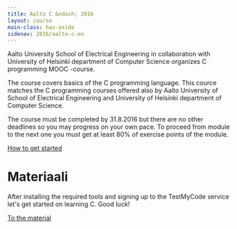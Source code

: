 ```yaml
---
title: Aalto C &ndash; 2016
layout: course
main-class: has-aside
sidenav: 2016/aalto-c-en
---
```


Aalto University School of Electrical Engineering in collaboration with University of Helsinki department of Computer Science organizes C programming MOOC -course.

The course covers basics of the C programming language. This cource matches the C programming courses offered also by Aalto University of School of Electrical Engineering and University of Helsinki department of Computer Science.

The course must be completed by 31.8.2016 but there are no other deadlines so you may progress on your own pace. To proceed from module to the next one you must get at least 80% of exercise points of the module.

<div class="actions">
	<a class="action primary" href="http://2016-aalto-c.mooc.fi/en/instructions/index.html" onclick="ga('send', 'event', 'button', 'click', 'outbound-c2016-alkutoimet')" target="_blank">How to get started</a>
</div>

# Materiaali

After installing the required tools and signing up to the TestMyCode service let's get started on learning C. Good luck!

<div class="actions">
	<a class="action" href="http://2016-aalto-c.mooc.fi/en/Module_1/index.html" onclick="ga('send', 'event', 'button', 'click', 'outbound-c2016-materiaali')" target="_blank">To the material</a>
</div>
